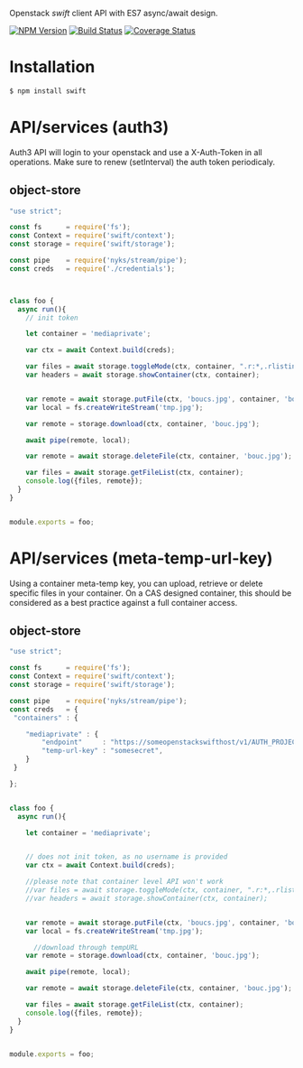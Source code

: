 Openstack *swift* client API with ES7 async/await design.


[![NPM Version](https://img.shields.io/npm/v/swift.svg?style=flat)](https://www.npmjs.org/package/swift)
[![Build Status](https://img.shields.io/travis/131/swift.svg?style=flat)](http://travis-ci.org/131/swift)
[![Coverage Status](https://img.shields.io/coveralls/131/swift.svg?style=flat)](https://coveralls.io/r/131/swift?branch=master)




# Installation

```bash
$ npm install swift
```


# API/services (auth3)
Auth3 API will login to your openstack and use a X-Auth-Token in all operations.
Make sure to renew (setInterval) the auth token periodicaly.


## object-store 
```js
"use strict";

const fs      = require('fs');
const Context = require('swift/context');
const storage = require('swift/storage');

const pipe    = require('nyks/stream/pipe');
const creds   = require('./credentials');



class foo {
  async run(){
    // init token

    let container = 'mediaprivate';

    var ctx = await Context.build(creds);

    var files = await storage.toggleMode(ctx, container, ".r:*,.rlistings");
    var headers = await storage.showContainer(ctx, container);


    var remote = await storage.putFile(ctx, 'boucs.jpg', container, 'bouc.jpg');
    var local = fs.createWriteStream('tmp.jpg');

    var remote = storage.download(ctx, container, 'bouc.jpg');

    await pipe(remote, local);

    var remote = await storage.deleteFile(ctx, container, 'bouc.jpg');

    var files = await storage.getFileList(ctx, container);
    console.log({files, remote});
  }
}


module.exports = foo;
```


# API/services (meta-temp-url-key)
Using a container meta-temp key, you can upload, retrieve or delete specific files in your container.
On a CAS designed container, this should be considered as a best practice against a full container access.


## object-store 
```js
"use strict";

const fs      = require('fs');
const Context = require('swift/context');
const storage = require('swift/storage');

const pipe    = require('nyks/stream/pipe');
const creds   = {
 "containers" : {

    "mediaprivate" : {
        "endpoint"     : "https://someopenstackswifthost/v1/AUTH_PROJECTID/mediaprivate",
        "temp-url-key" : "somesecret",
    }
 }

};


class foo {
  async run(){

    let container = 'mediaprivate';


    // does not init token, as no username is provided
    var ctx = await Context.build(creds);

    //please note that container level API won't work
    //var files = await storage.toggleMode(ctx, container, ".r:*,.rlistings");
    //var headers = await storage.showContainer(ctx, container);


    var remote = await storage.putFile(ctx, 'boucs.jpg', container, 'bouc.jpg');
    var local = fs.createWriteStream('tmp.jpg');

      //download through tempURL
    var remote = storage.download(ctx, container, 'bouc.jpg');

    await pipe(remote, local);

    var remote = await storage.deleteFile(ctx, container, 'bouc.jpg');

    var files = await storage.getFileList(ctx, container);
    console.log({files, remote});
  }
}


module.exports = foo;
```







